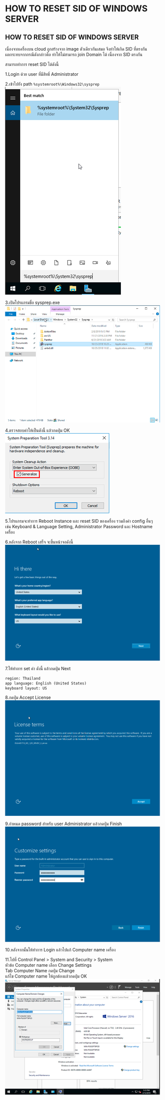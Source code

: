 # HOW TO RESET SID OF WINDOWS SERVER

## HOW TO RESET SID OF WINDOWS SERVER

เนื่องจากเครื่องบน cloud ถูกสร้างจาก image ตัวเดียวกันเสมอ จึงทำให้เกิด SID ที่ตรงกัน  
ผลกระทบจากกรณีดังกล่าวคือ ทำให้ไม่สามารถ join Domain ได้ เนื่องจาก SID ตรงกัน

สามารถทำการ reset SID ได้ดังนี้

1.Login ด้วย user ที่มีสิทธิ์ Administrator

2.เข้าไปยัง path `%systemroot%\Windows32\sysprep` ![](../.gitbook/assets/k_how-to-reset-sid-of-windows-server-001.png)

3.เปิดโปรแกรมชื่อ sysprep.exe ![](../.gitbook/assets/k_how-to-reset-sid-of-windows-server-002.png)

4.ตรวจสอบค่าให้เป็นดังนี้ แล้วกดปุ่ม OK ![](../.gitbook/assets/k_how-to-reset-sid-of-windows-server-003.png)

5.โปรแกรมจะทำการ Reboot Instance และ reset SID ของเครื่อง รวมถึงค่า config อื่นๆ  
เช่น Keyboard & Language Setting, Administrator Password และ Hostname เครื่อง

6.หลังจาก Reboot เสร็จ จะขึ้นหน้าจอดังนี้ ![](../.gitbook/assets/k_how-to-reset-sid-of-windows-server-004.png)

7.ให้ทำการ set ค่า ดังนี้ แล้วกดปุ่ม Next

```text
region: Thailand
app language: English (United States)
keyboard layout: US
```

8.กดปุ่ม Accept License ![](../.gitbook/assets/k_how-to-reset-sid-of-windows-server-005.png)

9.กำหนด password สำหรับ user Administrator แล้วกดปุ่ม Finish ![](../.gitbook/assets/k_how-to-reset-sid-of-windows-server-006.png)

10.หลังจากนั้นให้ทำการ Login แล้วไปแก้ Computer name เครื่อง

11.ไปที่ Control Panel &gt; System and Security &gt; System  
หัวข้อ Computer name เลือก Change Settings  
Tab Computer Name กดปุ่ม Change  
แก้ไข Computer name ให้ถูกต้องแล้วกดปุ่ม OK  
![](../.gitbook/assets/k_how-to-reset-sid-of-windows-server-007.png)

